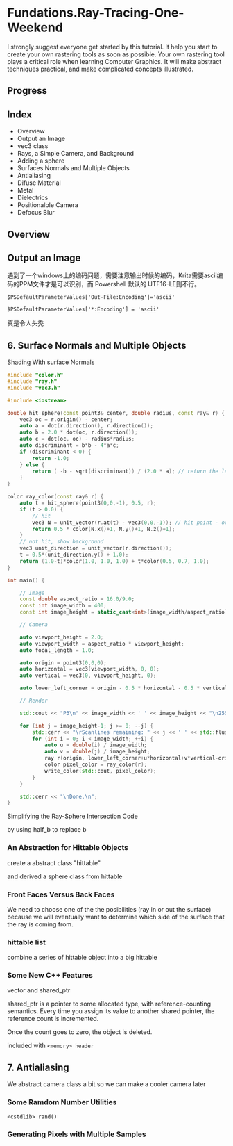 # Fundations.Ray-Tracing-One-Weekend

I strongly suggest everyone get started by this tutorial. It help you start to create your own rastering tools as soon as possible. Your own rastering tool plays a critical role when learning Computer Graphics. It will make abstract techniques practical, and make complicated concepts illustrated.

## Progress

## Index

- Overview
- Output an Image
- vec3 class
- Rays, a Simple Camera, and Background
- Adding a sphere
- Surfaces Normals and Multiple Objects
- Antialiasing
- Difuse Material
- Metal
- Dielectrics
- Positionalble Camera
- Defocus Blur

## Overview

## Output an Image

遇到了一个windows上的编码问题，需要注意输出时候的编码，Krita需要ascii编码的PPM文件才是可以识别，而 Powershell 默认的 UTF16-LE则不行。

`$PSDefaultParameterValues['Out-File:Encoding']='ascii'`

`$PSDefaultParameterValues['*:Encoding'] = 'ascii'`

真是令人头秃

## 6. Surface Normals and Multiple Objects

Shading With surface Normals

```cpp
#include "color.h"
#include "ray.h"
#include "vec3.h"

#include <iostream>

double hit_sphere(const point3& center, double radius, const ray& r) {
    vec3 oc = r.origin() - center;
    auto a = dot(r.direction(), r.direction());
    auto b = 2.0 * dot(oc, r.direction());
    auto c = dot(oc, oc) - radius*radius;
    auto discriminant = b*b - 4*a*c;
    if (discriminant < 0) {
        return -1.0;
    } else {
        return ( -b - sqrt(discriminant)) / (2.0 * a); // return the left points (frontend)
    }
}

color ray_color(const ray& r) {
    auto t = hit_sphere(point3(0,0,-1), 0.5, r);
    if (t > 0.0) {
        // hit 
        vec3 N = unit_vector(r.at(t) - vec3(0,0,-1)); // hit point - origin
        return 0.5 * color(N.x()+1, N.y()+1, N.z()+1);
    }
    // not hit, show background
    vec3 unit_direction = unit_vector(r.direction());
    t = 0.5*(unit_direction.y() + 1.0);
    return (1.0-t)*color(1.0, 1.0, 1.0) + t*color(0.5, 0.7, 1.0);
}

int main() {

    // Image
    const double aspect_ratio = 16.0/9.0;
    const int image_width = 400;
    const int image_height = static_cast<int>(image_width/aspect_ratio);

    // Camera

    auto viewport_height = 2.0;
    auto viewport_width = aspect_ratio * viewport_height;
    auto focal_length = 1.0;

    auto origin = point3(0,0,0);
    auto horizontal = vec3(viewport_width, 0, 0);
    auto vertical = vec3(0, viewport_height, 0);

    auto lower_left_corner = origin - 0.5 * horizontal - 0.5 * vertical - vec3(0,0,focal_length);

    // Render

    std::cout << "P3\n" << image_width << ' ' << image_height << "\n255\n";

    for (int j = image_height-1; j >= 0; --j) {
        std::cerr << "\rScanlines remaining: " << j << ' ' << std::flush;
        for (int i = 0; i < image_width; ++i) {
            auto u = double(i) / image_width;
            auto v = double(j) / image_height;
            ray r(origin, lower_left_corner+u*horizontal+v*vertical-origin);
            color pixel_color = ray_color(r);
            write_color(std::cout, pixel_color);
        }
    }

    std::cerr << "\nDone.\n";
}
```

Simplifying the Ray-Sphere Intersection Code

by using half_b to replace b

### An Abstraction for Hittable Objects

create a abstract class "hittable"

and derived a sphere class from hittable 

### Front Faces Versus Back Faces

We need to choose one of the the posibilities (ray in or out the surface) because we will eventually want to determine which side of the surface that the ray is coming from.

### hittable list

combine a series of hittable object into a big hittable

### Some New C++ Features

vector and shared_ptr

shared_ptr is a pointer to some allocated type, with reference-counting semantics. Every time you assign its value to another shared pointer, the reference count is incremented.

Once the count goes to zero, the object is deleted.

included with `<memory> header`


## 7. Antialiasing

We abstract camera class a bit so we can make a cooler camera later

### Some Ramdom Number Utilities

`<cstdlib> rand()`

### Generating Pixels with Multiple Samples
